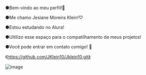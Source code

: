●Bem-vindo ao meu perfil!🖤

●Me chamo Jesiane Moreira Klein!♡

●Estou estudando no Alura!

●Ultilizo esse espaço para o compatilhamento de meus projetos!

●Você pode entrar em contato comigo! 🖤


《https://github.com/JKlein10/Jklein10.git》

![image](https://github.com/user-attachments/assets/fe3dc4dd-db6f-49a2-ab73-6c455341f6e8)


